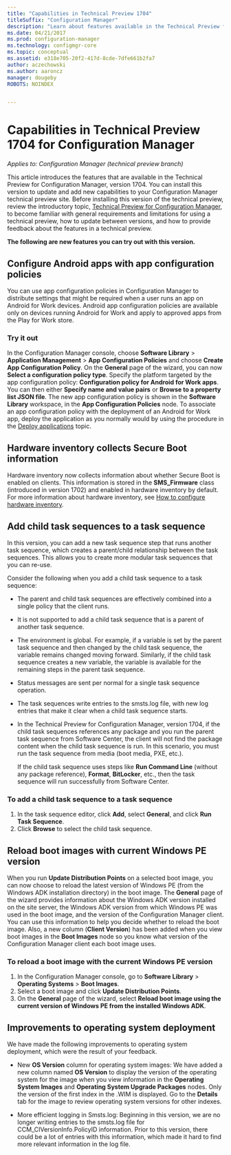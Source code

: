 ```yaml
---
title: "Capabilities in Technical Preview 1704"
titleSuffix: "Configuration Manager"
description: "Learn about features available in the Technical Preview for Configuration Manager, version 1704."
ms.date: 04/21/2017
ms.prod: configuration-manager
ms.technology: configmgr-core
ms.topic: conceptual
ms.assetid: e318e705-20f2-417d-8cde-7dfe661b2fa7
author: aczechowski
ms.author: aaroncz
manager: dougeby
ROBOTS: NOINDEX


---
```

# Capabilities in Technical Preview 1704 for Configuration Manager

*Applies to: Configuration Manager (technical preview branch)*

This article introduces the features that are available in the Technical Preview for Configuration Manager, version 1704. You can install this version to update and add new capabilities to your Configuration Manager technical preview site. Before installing this version of the technical preview, review the introductory topic, [Technical Preview for Configuration Manager](../../core/get-started/technical-preview.md), to become familiar with general requirements and limitations for using a technical preview, how to update between versions, and how to provide feedback about the features in a technical preview.    


**The following are new features you can try out with this version.**  

## Configure Android apps with app configuration policies
You can use app configuration policies in Configuration Manager to distribute settings that might be required when a user runs an app on Android for Work devices. Android app configuration policies are available only on devices running Android for Work and apply to approved apps from the Play for Work store.

### Try it out                 

In the Configuration Manager console, choose **Software Library** > **Application Management** > **App Configuration Policies** and choose **Create App Configuration Policy**. On the **General** page of the wizard, you can now **Select a configuration policy type**. Specify the platform targeted by the app configuration policy: **Configuration policy for Android for Work apps**. You can then either **Specify name and value pairs** or **Browse to a property list JSON file**. The new app configuration policy is shown in the **Software Library** workspace, in the **App Configuration Policies** node. To associate an app configuration policy with the deployment of an Android for Work app, deploy the application as you normally would by using the procedure in the [Deploy applications](../../apps/deploy-use/deploy-applications.md) topic.

## Hardware inventory collects Secure Boot information
Hardware inventory now collects information about whether Secure Boot is enabled on clients. This information is stored in the **SMS_Firmware** class (introduced in version 1702) and enabled in hardware inventory by default. For more information about hardware inventory, see  [How to configure hardware inventory](../clients/manage/inventory/configure-hardware-inventory.md).

## Add child task sequences to a task sequence
In this version, you can add a new task sequence step that runs another task sequence, which creates a parent/child relationship between the task sequences. This allows you to create more modular task sequences that you can re-use.  

Consider the following when you add a child task sequence to a task sequence:

- The parent and child task sequences are effectively combined into a single policy that the client runs.
- It is not supported to add a child task sequence that is a parent of another task sequence.
- The environment is global. For example, if a variable is set by the parent task sequence and then changed by the child task sequence, the variable remains changed moving forward. Similarly, if the child task sequence creates a new variable, the variable is available for the remaining steps in the parent task sequence.
- Status messages are sent per normal for a single task sequence operation.
- The task sequences write entries to the smsts.log file, with new log entries that make it clear when a child task sequence starts.
- In the Technical Preview for Configuration Manager, version 1704, if the child task sequences references any package and you run the parent task sequence from Software Center, the client will not find the package content when the child task sequence is run. In this scenario, you must run the task sequence from media (boot media, PXE, etc.).  

    If the child task sequence uses steps like **Run Command Line** (without any package reference), **Format**, **BitLocker**, etc., then the task sequence will run successfully from Software Center.

### To add a child task sequence to a task sequence
1. In the task sequence editor, click **Add**, select **General**, and click **Run Task Sequence**.
2. Click **Browse** to select the child task sequence.  

## Reload boot images with current Windows PE version
When you run **Update Distribution Points** on a selected boot image, you can now choose to reload the latest version of Windows PE (from the Windows ADK installation directory) in the boot image. The **General** page of the wizard provides information about the Windows ADK version installed on the site server, the Windows ADK version from which Windows PE was used in the boot image, and the version of the Configuration Manager client. You can use this information to help you decide whether to reload the boot image. Also, a new column (**Client Version**) has been added when you view boot images in the **Boot Images** node so you know what version of the Configuration Manager client each boot image uses.

### To reload a boot image with the current Windows PE version

1. In the Configuration Manager console, go to **Software Library** > **Operating Systems** > **Boot Images**.
2. Select a boot image and click **Update Distribution Points**.
3. On the **General** page of the wizard, select **Reload boot image using the current version of Windows PE from the installed Windows ADK**.

## Improvements to operating system deployment
We have made the following improvements to operating system deployment, which were the result of your feedback.

- New **OS Version** column for operating system images: We have added a new column named **OS Version** to display the version of the operating system for the image when you view information in the **Operating System Images** and **Operating System Upgrade Packages** nodes. Only the version of the first index in the .WIM is displayed. Go to the **Details** tab for the image to review operating system versions for other indexes.

- More efficient logging in Smsts.log: Beginning in this version, we are no longer writing entries to the smsts.log file for CCM_CIVersionInfo.PolicyID information. Prior to this version, there could be a lot of entries with this information, which made it hard to find more relevant information in the log file.
